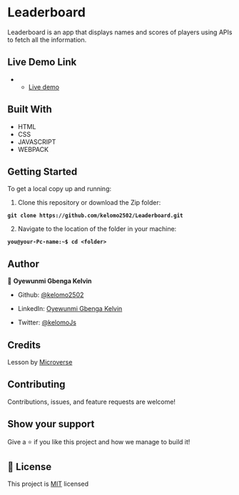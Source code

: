 # Leaderboard

Leaderboard is an app that displays names and scores of players using APIs to fetch all the information.

## Live Demo Link
- - [Live demo](comming---soon)

## Built With

- HTML
- CSS
- JAVASCRIPT
- WEBPACK

## Getting Started

To get a local copy up and running:

1. Clone this repository or download the Zip folder:

**``git clone https://github.com/kelomo2502/Leaderboard.git``**

2. Navigate to the location of the folder in your machine:

**``you@your-Pc-name:~$ cd <folder>``**

## Author

👤 **Oyewunmi Gbenga Kelvin**

- Github: [@kelomo2502](https://github.com/kelomo2502)

- LinkedIn: [Oyewunmi Gbenga Kelvin](https://www.linkedin.com/in/oyewunmi-gbenga-24316949/)
- Twitter:  [@kelomoJs](https://twitter.com/kelomoJs)

## Credits

Lesson by [Microverse](https://bit.ly/MicroverseTN)

## Contributing

Contributions, issues, and feature requests are welcome!

## Show your support

Give a ⭐️ if you like this project and how we manage to build it!

## 📝 License

This project is [MIT](./MIT.md) licensed